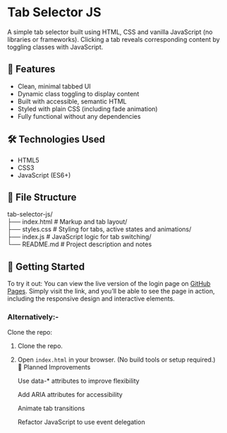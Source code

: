 # Tab Selector JS

A simple tab selector built using HTML, CSS and vanilla JavaScript (no libraries or frameworks).  Clicking a tab reveals corresponding content by toggling classes with JavaScript.

## 🧠 Features

- Clean, minimal tabbed UI
- Dynamic class toggling to display content
- Built with accessible, semantic HTML
- Styled with plain CSS (including fade animation)
- Fully functional without any dependencies

## 🛠 Technologies Used

- HTML5
- CSS3
- JavaScript (ES6+)

## 📁 File Structure

tab-selector-js/<br>
├── index.html # Markup and tab layout/<br>
├── styles.css # Styling for tabs, active states and animations/<br>
├── index.js # JavaScript logic for tab switching/<br>
└── README.md # Project description and notes


## 🚀 Getting Started

To try it out:
You can view the live version of the login page on [GitHub Pages](https://pelochos.github.io/tab-selector-js/). Simply visit the link, and you’ll be able to see the page in action, including the responsive design and interactive elements.

### Alternatively:-
Clone the repo:
1. Clone the repo.
2. Open `index.html` in your browser.
   (No build tools or setup required.)<br>
📌 Planned Improvements

    Use data-* attributes to improve flexibility

    Add ARIA attributes for accessibility

    Animate tab transitions

    Refactor JavaScript to use event delegation
